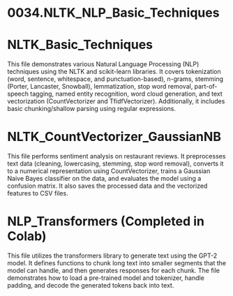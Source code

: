 # 0034.NLTK_NLP_Basic_Techniques

# NLTK_Basic_Techniques

This file demonstrates various Natural Language Processing (NLP) techniques using the NLTK and scikit-learn libraries.  It covers tokenization (word, sentence, whitespace, and punctuation-based), n-grams, stemming (Porter, Lancaster, Snowball), lemmatization, stop word removal, part-of-speech tagging, named entity recognition, word cloud generation, and text vectorization (CountVectorizer and TfidfVectorizer).  Additionally, it includes basic chunking/shallow parsing using regular expressions.

# NLTK_CountVectorizer_GaussianNB

This file performs sentiment analysis on restaurant reviews. It preprocesses text data (cleaning, lowercasing, stemming, stop word removal), converts it to a numerical representation using CountVectorizer, trains a Gaussian Naive Bayes classifier on the data, and evaluates the model using a confusion matrix.  It also saves the processed data and the vectorized features to CSV files.

# NLP_Transformers (Completed in Colab)

This file utilizes the transformers library to generate text using the GPT-2 model. It defines functions to chunk long text into smaller segments that the model can handle, and then generates responses for each chunk. The file demonstrates how to load a pre-trained model and tokenizer, handle padding, and decode the generated tokens back into text.
